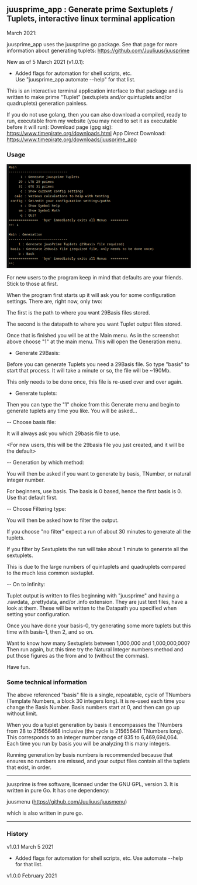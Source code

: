 
## juusprime_app : Generate prime Sextuplets / Tuplets, interactive linux terminal application ##

March 2021:

juusprime_app uses the juusprime go package. See that page for more
information about generating tuplets:
https://github.com/Juuliuus/juusprime

New as of 5 March 2021 (v1.0.1):
- Added flags for automation for shell scripts, etc.<br>
Use "juusprime_app automate --help" for that list.

This is an interactive terminal application interface to that package
and is written to make prime "Tuplet" (sextuplets and/or quintuplets
and/or quadruplets) generation painless.

If you do not use golang, then you can also download a
compiled, ready to run, executable from my website (you may need to
set it as executable before it will run):
Download page (gpg sig): https://www.timepirate.org/downloads.html
App Direct Download: https://www.timepirate.org/downloads/juusprime_app


### Usage ###

![juusprime_app image](./juusprime_app.png)

For new users to the program keep in mind that defaults are your
friends. Stick to those at first.


When the program first starts up it will ask you for some
configuration settings. There are, right now, only two:

The first is the path to where you want 29Basis files stored.

The second is the datapath to where you want Tuplet output files
stored.


Once that is finished you will be at the Main menu. As in the
screenshot above choose "1" at the main menu. This will open the
Generation menu.


* Generate 29Basis:

Before you can generate Tuplets you need a 29Basis file. So type
"basis" to start that process. It will take a minute or so, the file
will be ~190Mb. 

This only needs to be done once, this file is re-used over and over
again.


* Generate tuplets:

Then you can type the "1" choice from this Generate menu and begin to
generate tuplets any time you like. You will be asked...


-- Choose basis file:

It will always ask you which 29basis file to use.

<For new users, this will be the 29basis file you just created, and it
will be the default>


-- Generation by which method:

You will then be asked if you want to generate by basis, TNumber, or
natural integer number.

For beginners, use basis. The basis is 0 based, hence the first basis
is 0. Use that default first.


-- Choose Filtering type:

You will then be asked how to filter the output. 

If you choose "no filter" expect a run of about 30 minutes to generate
all the tuplets.

If you filter by Sextuplets the run will take about 1 minute to
generate all the sextuplets.

This is due to the large numbers of quintuplets and quadruplets
compared to the much less common sextuplet.



-- On to infinity:

Tuplet output is written to files beginning with "juusprime" and
having a .rawdata, .prettydata, and/or .info extension. They are just
text files, have a look at them. These will be written to the Datapath
you specified when setting your configuration.

Once you have done your basis-0, try generating some more tuplets but
this time with basis-1, then 2, and so on.

Want to know how many Sextuplets between 1,000,000 and 1,000,000,000?
Then run again, but this time try the Natural Integer numbers method
and put those figures as the from and to (without the commas).

Have fun.


### Some technical information ###

The above referenced "basis" file is a single, repeatable, cycle of TNumbers
(Template Numbers, a block 30 integers long). It is re-used each time
you change the Basis Number. Basis numbers start at 0, and then can go
up without limit.

When you do a tuplet generation by basis it encompasses the TNumbers
from 28 to 215656468 inclusive (the cycle is 215656441 TNumbers
long). This corresponds to an integer number range of 835 to
6,469,694,064. Each time you run by basis you will be analyzing this
many integers.

Running generation by basis numbers is recommended because that
ensures no numbers are missed, and your output files contain all the
tuplets that exist, in order.

-------------------------------------------------------------------------------

juusprime is free software, licensed under the GNU GPL, version 3. It
is written in pure Go. It has one dependency:

juusmenu (https://github.com/Juuliuus/juusmenu) 

which is also written in pure go.


-------------------------------------------------------------------------------

### History ###

v1.0.1 March 5 2021
- Added flags for automation for shell scripts, etc.
Use <app> automate --help for that list.

v1.0.0 February 2021
